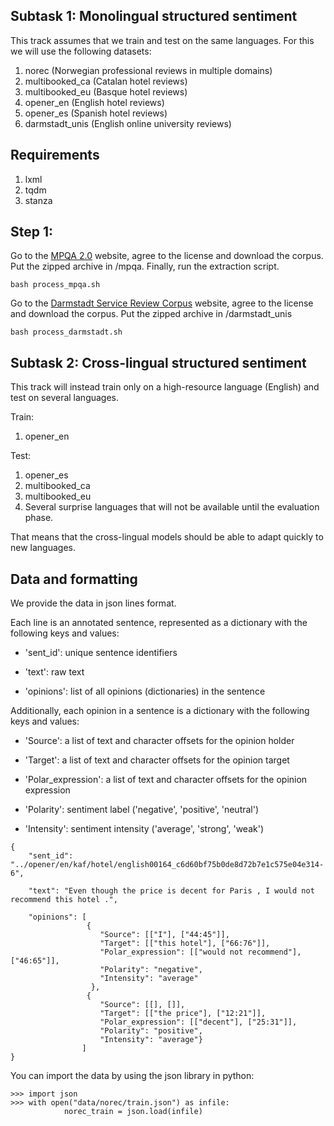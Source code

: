 
## Subtask 1: Monolingual structured sentiment
This track assumes that we train and test on the same languages. For this we will use the following datasets:

1. norec (Norwegian professional reviews in multiple domains)
2. multibooked_ca (Catalan hotel reviews)
3. multibooked_eu (Basque hotel reviews)
4. opener_en (English hotel reviews)
5. opener_es (Spanish hotel reviews)
6. darmstadt_unis (English online university reviews)
## Requirements

1. lxml
2. tqdm
3. stanza

## Step 1:

Go to the [MPQA 2.0](http://mpqa.cs.pitt.edu/corpora/mpqa_corpus/mpqa_corpus_2_0/) website, agree to the license and download the corpus. Put the zipped archive in /mpqa. Finally, run the extraction script.

```
bash process_mpqa.sh
```


Go to the [Darmstadt Service Review Corpus](https://tudatalib.ulb.tu-darmstadt.de/handle/tudatalib/2448) website, agree to the license and download the corpus. Put the zipped archive in /darmstadt_unis

```
bash process_darmstadt.sh
```


## Subtask 2: Cross-lingual structured sentiment
This track will instead train only on a high-resource language (English) and test on several languages.

Train:
1. opener_en

Test:
1. opener_es
2. multibooked_ca
3. multibooked_eu
4. Several surprise languages that will not be available until the evaluation phase.

That means that the cross-lingual models should be able to adapt quickly to new languages.


## Data and formatting
We provide the data in json lines format.

Each line is an annotated sentence, represented as a dictionary with the following keys and values:

* 'sent_id': unique sentence identifiers

* 'text': raw text

* 'opinions': list of all opinions (dictionaries) in the sentence

Additionally, each opinion in a sentence is a dictionary with the following keys and values:

* 'Source': a list of text and character offsets for the opinion holder

* 'Target': a list of text and character offsets for the opinion target

* 'Polar_expression': a list of text and character offsets for the opinion expression

* 'Polarity': sentiment label ('negative', 'positive', 'neutral')

* 'Intensity': sentiment intensity ('average', 'strong', 'weak')


```
{
    "sent_id": "../opener/en/kaf/hotel/english00164_c6d60bf75b0de8d72b7e1c575e04e314-6",

    "text": "Even though the price is decent for Paris , I would not recommend this hotel .",

    "opinions": [
                 {
                    "Source": [["I"], ["44:45"]],
                    "Target": [["this hotel"], ["66:76"]],
                    "Polar_expression": [["would not recommend"], ["46:65"]],
                    "Polarity": "negative",
                    "Intensity": "average"
                  },
                 {
                    "Source": [[], []],
                    "Target": [["the price"], ["12:21"]],
                    "Polar_expression": [["decent"], ["25:31"]],
                    "Polarity": "positive",
                    "Intensity": "average"}
                ]
}
```

You can import the data by using the json library in python:

```
>>> import json
>>> with open("data/norec/train.json") as infile:
            norec_train = json.load(infile)
```


